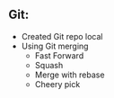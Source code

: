 ## Git:

- Created Git repo local
- Using Git merging 
	- Fast Forward
	- Squash
	- Merge with rebase
    - Cheery pick